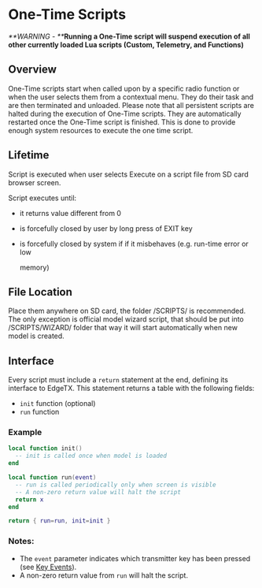 # One-Time Scripts

_**WARNING - **_**Running a One-Time script will suspend execution of all other currently loaded Lua scripts (Custom,  Telemetry, and Functions)**

## Overview

One-Time scripts start when called upon by a specific radio function or when the user selects them from a contextual menu. They do their task and are then terminated and unloaded. Please note that all persistent scripts are halted during the execution of One-Time scripts. They are automatically restarted once the One-Time script is finished. This is done to provide enough system resources to execute the one time script.

## Lifetime

Script is executed when user selects Execute on a script file from SD card browser screen.

Script executes until:

* it returns value different from 0
* is forcefully closed by user by long press of EXIT key
*   is forcefully closed by system if if it misbehaves (e.g. run-time error or low

    memory)

## File Location

Place them anywhere on SD card, the folder /SCRIPTS/ is recommended. The only exception is official model wizard script, that should be put into /SCRIPTS/WIZARD/ folder that way it will start automatically when new model is created.

## **Interface**

Every script must include a `return` statement at the end, defining its interface to EdgeTX. This statement returns a table with the following fields:

* `init` function (optional)
* `run` function

### Example

```lua
local function init()
  -- init is called once when model is loaded
end

local function run(event)
  -- run is called periodically only when screen is visible
  -- A non-zero return value will halt the script
  return x
end

return { run=run, init=init }
```

### Notes:

* The `event` parameter indicates which transmitter key has been pressed (see [Key Events](../part\_iii\_-\_opentx\_lua\_api\_reference/constants/key\_events.md)).&#x20;
* A non-zero return value from `run` will halt the script.
